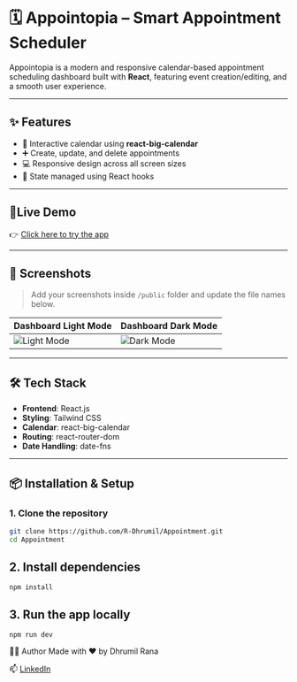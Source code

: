 # 🗓️ Appointopia – Smart Appointment Scheduler

Appointopia is a modern and responsive calendar-based appointment scheduling dashboard built with **React**, featuring event creation/editing, and a smooth user experience.


---

## ✨ Features

- 📅 Interactive calendar using **react-big-calendar**
- ➕ Create, update, and delete appointments
- 💻 Responsive design across all screen sizes
- 🧠 State managed using React hooks

---

## 🔗Live Demo

👉 [Click here to try the app](https://appointment-plum.vercel.app/)

---

## 📸 Screenshots

> Add your screenshots inside `/public` folder and update the file names below.

| Dashboard Light Mode | Dashboard Dark Mode |
|----------------------|---------------------|
| ![Light Mode](./public/light-mode.png) | ![Dark Mode](./public/dark-mode.png) |

---

## 🛠️ Tech Stack

- **Frontend**: React.js
- **Styling**: Tailwind CSS
- **Calendar**: react-big-calendar
- **Routing**: react-router-dom
- **Date Handling**: date-fns

---

## 📦 Installation & Setup

### 1. Clone the repository
```bash
git clone https://github.com/R-Dhrumil/Appointment.git
cd Appointment
```

## 2. Install dependencies
```
npm install
```
## 3. Run the app locally

```
npm run dev
```
🧑‍💻 Author
Made with ❤️ by Dhrumil Rana

📫 [LinkedIn](https://www.linkedin.com/in/rdhrumil/)
